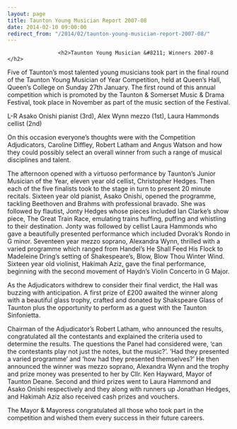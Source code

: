 ```yaml
---
layout: page
title: Taunton Young Musician Report 2007-08
date: 2014-02-10 09:00:00
redirect_from: "/2014/02/taunton-young-musician-report-2007-08/"
---
```

<section>

                    
                    <h2>Taunton Young Musician &#8211; Winners 2007-8 </h2>
<p>Five of Taunton’s most talented young musicians took part in the final round of the Taunton Young Musician of Year Competition, held at Queen’s Hall, Queen’s College on Sunday 27th January. The first round of this annual competition which is promoted by the Taunton &#038; Somerset Music &#038; Drama Festival, took place in November as part of the music section of the Festival. </p>
<p>L-R Asako Onishi pianist (3rd), Alex Wynn mezzo (1st), Laura Hammonds cellist (2nd)</p>
<p>On this occasion everyone’s thoughts were with the Competition Adjudicators, Caroline Diffley, Robert Latham and Angus Watson and how they could possibly select an overall winner from such a range of musical disciplines and talent.</p>
<p>The afternoon opened with a virtuoso performance by Taunton’s Junior Musician of the Year, eleven year old cellist, Christopher Hedges. Then each of the five finalists took to the stage in turn to present 20 minute recitals. Sixteen year old pianist, Asako Onishi, opened the programme, tackling Beethoven and Brahms with professional bravado. She was followed by flautist, Jonty Hedges whose pieces included Ian Clarke’s show piece, The Great Train Race, emulating trains huffing, puffing and whistling to their destination. Jonty was followed by cellist Laura Hammonds who gave a beautifully presented performance which included Dvorak’s Rondo in G minor. Seventeen year mezzo soprano, Alexandra Wynn, thrilled with a varied programme which ranged from Handel’s He Shall Feed His Flock to Madeleine Dring’s setting of Shakespeare’s, Blow, Blow Thou Winter Wind. Sixteen year old violinist, Hakimah Aziz, gave the final performance, beginning with the second movement of Haydn’s Violin Concerto in G Major.</p>
<p>As the Adjudicators withdrew to consider their final verdict, the Hall was buzzing with anticipation. A first prize of £200 awaited the winner along with a beautiful glass trophy, crafted and donated by Shakspeare Glass of Taunton plus the opportunity to perform as a guest with the Taunton Sinfonietta.</p>
<p>Chairman of the Adjudicator’s Robert Latham, who announced the results, congratulated all the contestants and explained the criteria used to determine the results. The questions the Panel had considered were, ‘can the contestants play not just the notes, but the music?’. ‘Had they presented a varied programme’ and ‘how had they presented themselves?’ He then announced the winner was mezzo soprano, Alexandra Wynn and the trophy and prize money was presented to her by Cllr. Ken Hayward, Mayor of Taunton Deane. Second and third prizes went to Laura Hammond and Asako Onishi respectively and they along with runners up Jonathan Hedges, and Hakimah Aziz also received cash prizes and vouchers.</p>
<p>The Mayor &#038; Mayoress congratulated all those who took part in the competition and wished them every success in their future careers.  </p>

                
</section>
